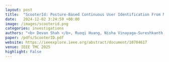 ```yaml
---
layout: post
title:  "ScooterId: Posture-Based Continuous User Identification From Mobility Scooter Rides"
date:   2024-12-02 3:24:59 +00:00
image: /images/scooterid.png
categories: investigations    
authors: "<b> Devan Shah </b>, Ruoqi Huang, Nisha Vinayaga-Sureshkanth, Tingting Chen, Murtuza Jadliwala"
paper: /pdfs/ScooterID.pdf
website: https://ieeexplore.ieee.org/abstract/document/10704617
venue: IEEE TMC 2025
highlight: False
---
```

